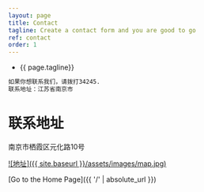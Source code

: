 ```yaml
---
layout: page
title: Contact
tagline: Create a contact form and you are good to go
ref: contact
order: 1
---
```


* {{ page.tagline}}
```markdown
如果你想联系我们，请拨打34245.
联系地址：江苏省南京市
```

# 联系地址

南京市栖霞区元化路10号

[![地址]({{ site.baseurl }}/assets/images/map.jpg)](https://map.baidu.com/search/%E5%8D%97%E4%BA%AC%E5%B8%82%E6%A0%96%E9%9C%9E%E5%8C%BA%E5%85%83%E5%8C%96%E8%B7%AF10%E5%8F%B7/@13243873.125,3757493,19z?querytype=s&da_src=shareurl&wd=%E5%8D%97%E4%BA%AC%E5%B8%82%E6%A0%96%E9%9C%9E%E5%8C%BA%E5%85%83%E5%8C%96%E8%B7%AF10%E5%8F%B7&c=315&src=0&pn=0&sug=0&l=17&b=(13241947.585254198,3757021.3093207804;13245787.585254198,3758843.3093207804)&from=webmap&biz_forward=%7B%22scaler%22:1,%22styles%22:%22pl%22%7D&device_ratio=1)



[Go to the Home Page]({{ '/' | absolute_url }})
